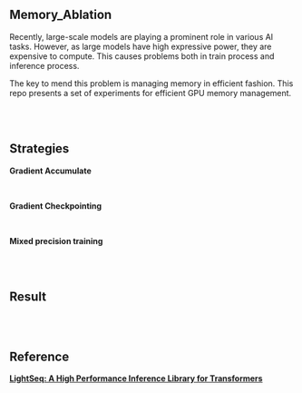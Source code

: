 ## Memory_Ablation

Recently, large-scale models are playing a prominent role in various AI tasks. However, as large models have high expressive power, they are expensive to compute. This causes problems both in train process and inference process.

The key to mend this problem is managing memory in efficient fashion. 
This repo presents a set of experiments for efficient GPU memory management.


<br>
<br>

## Strategies

**Gradient Accumulate**

<br>

**Gradient Checkpointing**

<br>

**Mixed precision training**


<br>
<br>

## Result

<br>
<br>

## Reference
**[LightSeq: A High Performance Inference Library for Transformers](https://arxiv.org/pdf/2010.13887.pdf)**
